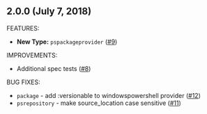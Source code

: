 ## 2.0.0 (July 7, 2018)

FEATURES:

* **New Type:** `pspackageprovider` ([#9](https://github.com/hbuckle/puppet-powershellmodule/pull/9))

IMPROVEMENTS:

* Additional spec tests ([#8](https://github.com/hbuckle/puppet-powershellmodule/pull/8))

BUG FIXES:

* `package` - add :versionable to windowspowershell provider ([#12](https://github.com/hbuckle/puppet-powershellmodule/issues/12))
* `psrepository` - make source_location case sensitive ([#11](https://github.com/hbuckle/puppet-powershellmodule/issues/11))